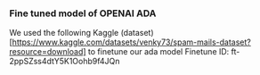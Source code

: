 ### Fine tuned model of OPENAI ADA
We used the following Kaggle (dataset)[https://www.kaggle.com/datasets/venky73/spam-mails-dataset?resource=download] to finetune our ada model 
Finetune ID: ft-2ppSZss4dtY5K1Oohb9f4JQn
